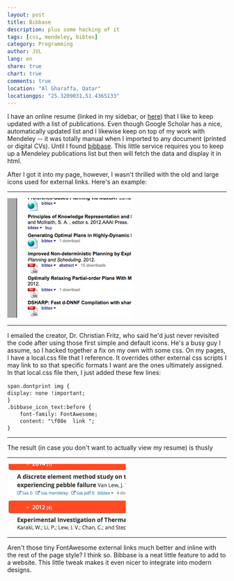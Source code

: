 ```yaml
---
layout: post
title: Bibbase
description: plus some hacking of it
tags: [css, mendeley, bibtex]
category: Programming
author: JVL
lang: en
share: true
chart: true
comments: true
location: "Al Gharaffa, Qatar"
locationgps: "25.3209031,51.4365133"
---
```

I have an online resume (linked in my sidebar, or [here](http://jon.vanlew.net/cv/index.php)) that I like to keep updated with a list of publications. Even though Google Scholar has a nice, automatically updated list and I likewise keep on top of my work with Mendeley -- it was totally manual when I imported to any document (printed or digital CVs). Until I found [bibbase](http://www.bibbase.org). This little service requires you to keep up a Mendeley publications list but then will fetch the data and display it in html. 

After I got it into my page, however, I wasn't thrilled with the old and large icons used for external links. Here's an example:

- - - - -

![Ugly default icons in bibbase](/images/ugly-bibbase-icons.jpg)

- - - - -

I emailed the creator, Dr. Christian Fritz, who said he'd just never revisited the code after using those first simple and default icons. He's a busy guy I assume, so I hacked together a fix on my own with some css. On my pages, I have a local.css file that I reference. It overrides other external css scripts I may link to so that specific formats I want are the ones ultimately assigned. In that local.css file then, I just added these few lines:

 
	span.dontprint img {
    display: none !important;
	}
	.bibbase_icon_text:before {
	    font-family: FontAwesome;
	    content: "\f08e  link ";
	}

- - - - -

The result (in case you don't want to actually view my resume) is thusly

- - - - -

![pretty custom icons in bibbase](/images/pretty-bibbase-icons.jpg)

- - - - -

Aren't those tiny FontAwesome external links much better and inline with the rest of the page style? I think so. Bibbase is a neat little feature to add to a website. This little tweak makes it even nicer to integrate into modern designs.

